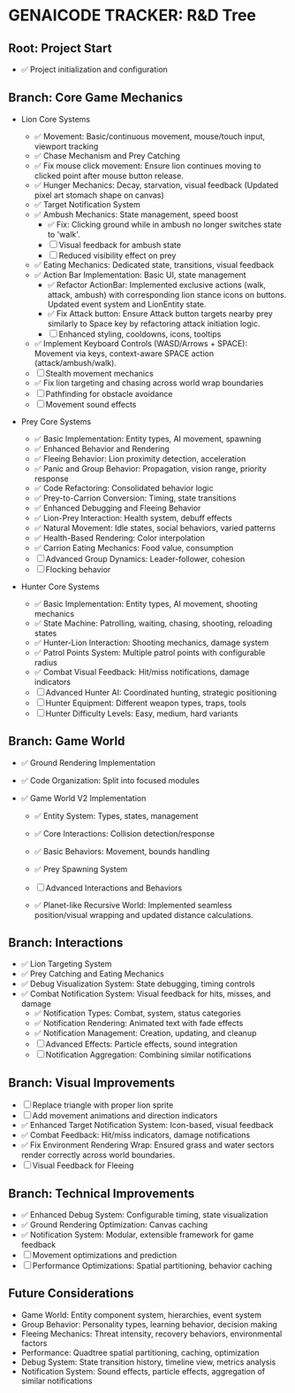 # GENAICODE TRACKER: R&D Tree

## Root: Project Start

- ✅ Project initialization and configuration

## Branch: Core Game Mechanics

- Lion Core Systems

  - ✅ Movement: Basic/continuous movement, mouse/touch input, viewport tracking
  - ✅ Chase Mechanism and Prey Catching
  - ✅ Fix mouse click movement: Ensure lion continues moving to clicked point after mouse button release.
  - ✅ Hunger Mechanics: Decay, starvation, visual feedback (Updated pixel art stomach shape on canvas)
  - ✅ Target Notification System
  - ✅ Ambush Mechanics: State management, speed boost
    - ✅ Fix: Clicking ground while in ambush no longer switches state to 'walk'.
    - ☐ Visual feedback for ambush state
    - ☐ Reduced visibility effect on prey
  - ✅ Eating Mechanics: Dedicated state, transitions, visual feedback
  - ✅ Action Bar Implementation: Basic UI, state management
    - ✅ Refactor ActionBar: Implemented exclusive actions (walk, attack, ambush) with corresponding lion stance icons on buttons. Updated event system and LionEntity state.
    - ✅ Fix Attack button: Ensure Attack button targets nearby prey similarly to Space key by refactoring attack initiation logic.
    - ☐ Enhanced styling, cooldowns, icons, tooltips
  - ✅ Implement Keyboard Controls (WASD/Arrows + SPACE): Movement via keys, context-aware SPACE action (attack/ambush/walk).
  - ☐ Stealth movement mechanics
  - ✅ Fix lion targeting and chasing across world wrap boundaries
  - ☐ Pathfinding for obstacle avoidance
  - ☐ Movement sound effects

- Prey Core Systems

  - ✅ Basic Implementation: Entity types, AI movement, spawning
  - ✅ Enhanced Behavior and Rendering
  - ✅ Fleeing Behavior: Lion proximity detection, acceleration
  - ✅ Panic and Group Behavior: Propagation, vision range, priority response
  - ✅ Code Refactoring: Consolidated behavior logic
  - ✅ Prey-to-Carrion Conversion: Timing, state transitions
  - ✅ Enhanced Debugging and Fleeing Behavior
  - ✅ Lion-Prey Interaction: Health system, debuff effects
  - ✅ Natural Movement: Idle states, social behaviors, varied patterns
  - ✅ Health-Based Rendering: Color interpolation
  - ✅ Carrion Eating Mechanics: Food value, consumption
  - ☐ Advanced Group Dynamics: Leader-follower, cohesion
  - ☐ Flocking behavior

- Hunter Core Systems
  - ✅ Basic Implementation: Entity types, AI movement, shooting mechanics
  - ✅ State Machine: Patrolling, waiting, chasing, shooting, reloading states
  - ✅ Hunter-Lion Interaction: Shooting mechanics, damage system
  - ✅ Patrol Points System: Multiple patrol points with configurable radius
  - ✅ Combat Visual Feedback: Hit/miss notifications, damage indicators
  - ☐ Advanced Hunter AI: Coordinated hunting, strategic positioning
  - ☐ Hunter Equipment: Different weapon types, traps, tools
  - ☐ Hunter Difficulty Levels: Easy, medium, hard variants

## Branch: Game World

- ✅ Ground Rendering Implementation
- ✅ Code Organization: Split into focused modules
- ✅ Game World V2 Implementation

  - ✅ Entity System: Types, states, management
  - ✅ Core Interactions: Collision detection/response
  - ✅ Basic Behaviors: Movement, bounds handling
  - ✅ Prey Spawning System
  - ☐ Advanced Interactions and Behaviors

  - ✅ Planet-like Recursive World: Implemented seamless position/visual wrapping and updated distance calculations.

## Branch: Interactions

- ✅ Lion Targeting System
- ✅ Prey Catching and Eating Mechanics
- ✅ Debug Visualization System: State debugging, timing controls
- ✅ Combat Notification System: Visual feedback for hits, misses, and damage
  - ✅ Notification Types: Combat, system, status categories
  - ✅ Notification Rendering: Animated text with fade effects
  - ✅ Notification Management: Creation, updating, and cleanup
  - ☐ Advanced Effects: Particle effects, sound integration
  - ☐ Notification Aggregation: Combining similar notifications

## Branch: Visual Improvements

- ☐ Replace triangle with proper lion sprite
- ☐ Add movement animations and direction indicators
- ✅ Enhanced Target Notification System: Icon-based, visual feedback
- ✅ Combat Feedback: Hit/miss indicators, damage notifications
- ✅ Fix Environment Rendering Wrap: Ensured grass and water sectors render correctly across world boundaries.
- ☐ Visual Feedback for Fleeing

## Branch: Technical Improvements

- ✅ Enhanced Debug System: Configurable timing, state visualization
- ✅ Ground Rendering Optimization: Canvas caching
- ✅ Notification System: Modular, extensible framework for game feedback
- ☐ Movement optimizations and prediction
- ☐ Performance Optimizations: Spatial partitioning, behavior caching

## Future Considerations

- Game World: Entity component system, hierarchies, event system
- Group Behavior: Personality types, learning behavior, decision making
- Fleeing Mechanics: Threat intensity, recovery behaviors, environmental factors
- Performance: Quadtree spatial partitioning, caching, optimization
- Debug System: State transition history, timeline view, metrics analysis
- Notification System: Sound effects, particle effects, aggregation of similar notifications
